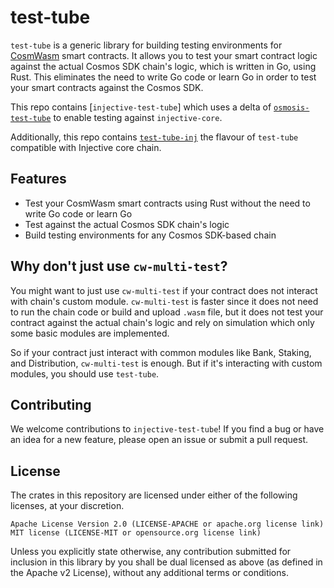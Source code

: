 # test-tube

`test-tube` is a generic library for building testing environments for [CosmWasm](https://cosmwasm.com/) smart contracts. It allows you to test your smart contract logic against the actual Cosmos SDK chain's logic, which is written in Go, using Rust. This eliminates the need to write Go code or learn Go in order to test your smart contracts against the Cosmos SDK.

This repo contains [`injective-test-tube`] which uses a delta of [`osmosis-test-tube`](https://github.com/osmosis-labs/test-tube/tree/main/packages/osmosis-test-tube) to enable testing against `injective-core`.

Additionally, this repo contains [`test-tube-inj`](https://github.com/InjectiveLabs/test-tube/tree/main/packages/test-tube) the flavour of `test-tube` compatible with Injective core chain.

## Features

- Test your CosmWasm smart contracts using Rust without the need to write Go code or learn Go
- Test against the actual Cosmos SDK chain's logic
- Build testing environments for any Cosmos SDK-based chain

## Why don't just use `cw-multi-test`?

You might want to just use `cw-multi-test` if your contract does not interact with chain's custom module.
`cw-multi-test` is faster since it does not need to run the chain code or build and upload `.wasm` file, but it does not test your contract against the actual chain's logic and rely on simulation which only some basic modules are implemented.

So if your contract just interact with common modules like Bank, Staking, and Distribution, `cw-multi-test` is enough. But if it's interacting with custom modules, you should use `test-tube`.

## Contributing

We welcome contributions to `injective-test-tube`! If you find a bug or have an idea for a new feature, please open an issue or submit a pull request.

## License

The crates in this repository are licensed under either of the following licenses, at your discretion.

    Apache License Version 2.0 (LICENSE-APACHE or apache.org license link)
    MIT license (LICENSE-MIT or opensource.org license link)

Unless you explicitly state otherwise, any contribution submitted for inclusion in this library by you shall be dual licensed as above (as defined in the Apache v2 License), without any additional terms or conditions.
